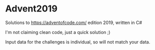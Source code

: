# Advent2019

Solutions to https://adventofcode.com/ edition 2019, written in C#

I'm not claiming clean code, just a quick solution ;)

Input data for the challenges is individual, so will not match your data.
